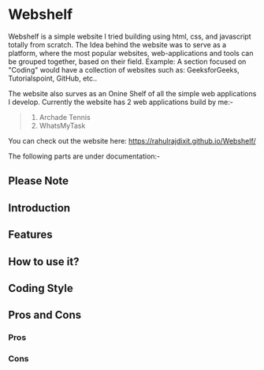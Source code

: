 # Webshelf
Webshelf is a simple website I tried building using html, css, and javascript totally from scratch. The Idea behind the website was to serve as a platform, where the most popular websites, web-applications and tools can be grouped together, based on their field. Example: A section focused on "Coding" would have a collection of websites such as: GeeksforGeeks, Tutorialspoint, GitHub, etc..

The website also surves as an Onine Shelf of all the simple web applications I develop. Currently the website has 2 web applications build by me:-
> 1) Archade Tennis
> 2) WhatsMyTask

You can check out the website here: https://rahulrajdixit.github.io/Webshelf/

The following parts are under documentation:-

## **Please Note**


## **Introduction**


## **Features**


## **How to use it?**


## **Coding Style**


## **Pros and Cons**


### **Pros**

### **Cons**
